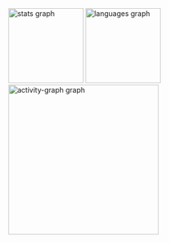 <div align="left">
  <img src="https://github-readme-stats.vercel.app/api?username=mathzinxss&hide_title=false&hide_rank=false&show_icons=true&include_all_commits=true&count_private=true&disable_animations=false&theme=github_dark&locale=pt-br&hide_border=false&order=1" height="150" alt="stats graph"  />
  <img src="https://github-readme-stats.vercel.app/api/top-langs?username=mathzinxss&locale=en&hide_title=false&layout=compact&card_width=320&langs_count=6&theme=github_dark&hide_border=false&order=2" height="150" alt="languages graph"  />
  <img src="https://github-readme-activity-graph.vercel.app/graph?username=mathzinxss&radius=16&theme=github-dark&area=true&order=5" height="300" alt="activity-graph graph"  />
</div>

###

